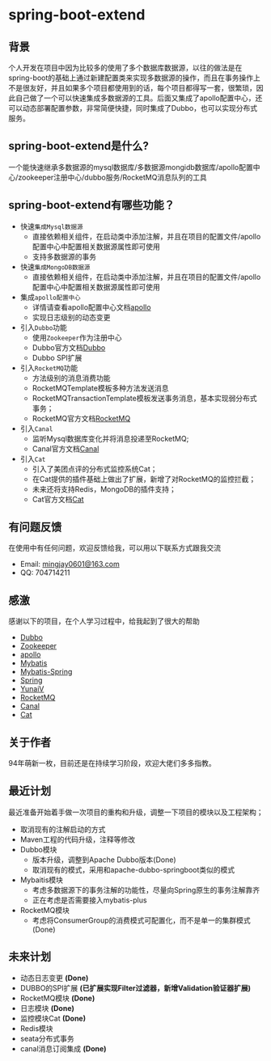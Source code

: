 # spring-boot-extend
## 背景
个人开发在项目中因为比较多的使用了多个数据库数据源，以往的做法是在spring-boot的基础上通过新建配置类来实现多数据源的操作，而且在事务操作上不是很友好，并且如果多个项目都使用到的话，每个项目都得写一套，很繁琐，因此自己做了一个可以快速集成多数据源的工具。后面又集成了apollo配置中心，还可以动态部署配置参数，非常简便快捷，同时集成了Dubbo，也可以实现分布式服务。

## spring-boot-extend是什么?
一个能快速继承多数据源的mysql数据库/多数据源mongidb数据库/apollo配置中心/zookeeper注册中心/dubbo服务/RocketMQ消息队列的工具

## spring-boot-extend有哪些功能？

* 快速`集成Mysql数据源`
    *  直接依赖相关组件，在启动类中添加注解，并且在项目的配置文件/apollo配置中心中配置相关数据源属性即可使用
    *  支持多数据源的事务
* 快速`集成MongoDB数据源`
    *  直接依赖相关组件，在启动类中添加注解，并且在项目的配置文件/apollo配置中心中配置相关数据源属性即可使用
* 集成`apollo配置中心`
    *  详情请查看apollo配置中心文档[apollo](https://github.com/ctripcorp/apollo)
    *  实现日志级别的动态变更
* 引入`Dubbo`功能
    *  使用`Zookeeper`作为注册中心
    *  Dubbo官方文档[Dubbo](http://dubbo.apache.org/)
    *  Dubbo SPI扩展
 * 引入`RocketMQ`功能
    *  方法级别的消息消费功能
    *  RocketMQTemplate模板多种方法发送消息
    *  RocketMQTransactionTemplate模板发送事务消息，基本实现弱分布式事务；
    *  RocketMQ官方文档[RocketMQ](http://rocketmq.apache.org/)
 * 引入`Canal`
    * 监听Mysql数据库变化并将消息投递至RocketMQ;   
    * Canal官方文档[Canal](https://github.com/alibaba/canal)
 * 引入`Cat`
    * 引入了美团点评的分布式监控系统Cat；
    * 在Cat提供的插件基础上做出了扩展，新增了对RocketMQ的监控拦截； 
    * 未来还将支持Redis，MongoDB的插件支持；
    * Cat官方文档[Cat](https://github.com/dianping/cat)

## 有问题反馈
在使用中有任何问题，欢迎反馈给我，可以用以下联系方式跟我交流
* Email: mingjay0601@163.com
* QQ: 704714211

## 感激
感谢以下的项目，在个人学习过程中，给我起到了很大的帮助

* [Dubbo](http://dubbo.apache.org/zh-cn/) 
* [Zookeeper](https://zookeeper.apache.org/)
* [apollo](https://github.com/ctripcorp/apollo)
* [Mybatis](https://github.com/mybatis/mybatis-3)
* [Mybatis-Spring](https://github.com/mybatis/spring)
* [Spring](https://github.com/spring-projects/spring-framework)
* [YunaiV](https://github.com/YunaiV/Blog)
* [RocketMQ](https://github.com/apache/rocketmq)
* [Canal](https://github.com/alibaba/canal)
* [Cat](https://github.com/dianping/cat)

## 关于作者
94年萌新一枚，目前还是在持续学习阶段，欢迎大佬们多多指教。

## 最近计划
最近准备开始着手做一次项目的重构和升级，调整一下项目的模块以及工程架构；
* 取消现有的注解启动的方式
* Maven工程的代码升级，注释等修改
* Dubbo模块
    * 版本升级，调整到Apache Dubbo版本(Done)
    * 取消现有的模式，采用和apache-dubbo-springboot类似的模式
* Mybaitis模块
    * 考虑多数据源下的事务注解的功能性，尽量向Spring原生的事务注解靠齐
    * 正在考虑是否需要接入mybatis-plus
* RocketMQ模块
    * 考虑将ConsumerGroup的消费模式可配置化，而不是单一的集群模式(Done)

## 未来计划
* 动态日志变更  **(Done)**
* DUBBO的SPI扩展 **(已扩展实现Filter过滤器，新增Validation验证器扩展)**
* RocketMQ模块 **(Done)**
* 日志模块 **(Done)**
* 监控模块Cat **(Done)**
* Redis模块 
* seata分布式事务
* canal消息订阅集成 **(Done)**


